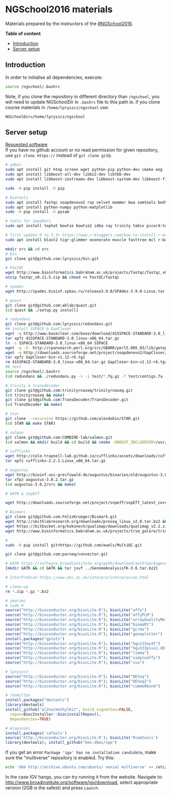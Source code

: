 # NGSchool2016 materials
Materials prepared by the instructors of the [#NGSchool2016](https://ngschool.eu/). 

**Table of content**
- [Introduction](#Introduction)
- [Server setup](#server_setup)

## Introduction

In order to initialise all dependencies, execute:
```bash
source /ngschool/.bashrc
```
Note, if you clone the repository in different directory than `/ngschool`,
you will need to update NGSchoolDir in `.bashrc` file to this path
ie. if you clone course materials in `/home/lpryszcz/ngschool` use:
```
NGSchoolDir=/home/lpryszcz/ngschool
```


## Server setup
[Requested software](https://docs.google.com/spreadsheets/d/1uOQ2-1Yn_DyPd1_KFvpY-YmrS_87V6UZS19AG5akAQc/edit#gid=0)  
If you have no github account or no read permission for given repository, use `git clone https://` instead of `git clone git@`.

```bash
# admin
sudo apt install git htop screen wget python-pip python-dev cmake eog
sudo apt install libboost-all-dev libbz2-dev libtbb-dev
sudo apt install libboost-iostreams-dev libboost-system-dev libboost-filesystem-dev zlib1g-dev libgsl2

sudo -H pip install -U pip

# biotools
sudo apt install fastqc soapdenovo2 ray velvet mummer bwa samtools bedtools igv fastx-toolkit last-align biopython
sudo apt install python-numpy python-matplotlib
sudo -H pip install -U pysam

# tools for speakers
sudo apt install tophat bowtie bowtie2 idba ray trinity tabix picard-tools igv 

# first update R to 3.3+ https://www.r-bloggers.com/how-to-install-r-on-linux-ubuntu-16-04-xenial-xerus/
sudo apt install blast2 tigr-glimmer exonerate muscle fasttree mcl r-base

mkdir src && cd src
# bin
git clone git@github.com:lpryszcz/bin.git

# FastQC
wget http://www.bioinformatics.babraham.ac.uk/projects/fastqc/fastqc_v0.11.5.zip
unzip fastqc_v0.11.5.zip && chmod +x FastQC/fastqc

# spades
wget http://spades.bioinf.spbau.ru/release3.9.0/SPAdes-3.9.0-Linux.tar.gz && tar xpfz SPAdes-3.9.0-Linux.tar.gz

# quast
git clone git@github.com:ablab/quast.git
(cd quast && ./setup.py install)

# redundans
git clone git@github.com:lpryszcz/redundans.git
## install SSPACE & GapCloser
wget -q http://www.baseclear.com/base/download/41SSPACE-STANDARD-3.0_linux-x86_64.tar.gz
tar xpfz 41SSPACE-STANDARD-3.0_linux-x86_64.tar.gz
ln -s SSPACE-STANDARD-3.0_linux-x86_64 SSPACE
wget -q -O- http://cpansearch.perl.org/src/GBARR/perl5.005_03/lib/getopts.pl > SSPACE/dotlib/getopts.pl
wget -q http://downloads.sourceforge.net/project/soapdenovo2/GapCloser/bin/r6/GapCloser-bin-v1.12-r6.tgz
tar xpfz GapCloser-bin-v1.12-r6.tgz
rm 41SSPACE-STANDARD-3.0_linux-x86_64.tar.gz GapCloser-bin-v1.12-r6.tgz GapCloser_Manual.pdf
## test
source /ngschool/.bashrc
(cd redundans && ./redundans.py -v -i test/*.fq.gz -f test/contigs.fa -o test/run1 --sspacebin $SSPACEBIN)

# trinity & transdecoder
git clone git@github.com:trinityrnaseq/trinityrnaseq.git
(cd trinityrnaseq && make)
git clone git@github.com:TransDecoder/TransDecoder.git
(cd TransDecoder && make)

# star
git clone --recursive https://github.com/alexdobin/STAR.git
(cd STAR && make STAR)

# salmon
git clone git@github.com:COMBINE-lab/salmon.git
(cd salmon && mkdir build && cd build && cmake -DBOOST_INCLUDEDIR=/usr/include/boost -DTBB_INSTALL_DIR=/usr/include/tbb .. && make)

# cufflinks
wget http://cole-trapnell-lab.github.io/cufflinks/assets/downloads/cufflinks-2.2.1.Linux_x86_64.tar.gz
tar xpfz cufflinks-2.2.1.Linux_x86_64.tar.gz

# augustus
wget http://bioinf.uni-greifswald.de/augustus/binaries/old/augustus-3.0.2.tar.gz
tar xfpz augustus-3.0.2.tar.gz 
(cd augustus-3.0.2/src && make)

# GATK & snpEff

wget http://downloads.sourceforge.net/project/snpeff/snpEff_latest_core.zip && unzip snpEff_latest_core.zip

# Bismarc
git clone git@github.com:FelixKrueger/Bismark.git
wget http://smithlabresearch.org/downloads/preseq_linux_v2.0.tar.bz2 && tar -jxvf preseq_linux_v2.0.tar.bz2
wget https://bitbucket.org/kokonech/qualimap/downloads/qualimap_v2.2.zip && unzip qualimap_v2.2.zip
wget http://www.bioinformatics.babraham.ac.uk/projects/trim_galore/trim_galore_v0.4.1.zip && unzip trim_galore_v0.4.1.zip

# 
sudo -H pip install git+https://github.com/ewels/MultiQC.git

git clone git@github.com:parseq/convector.git

# GATK https://software.broadinstitute.org/gatk/download/auth?package=GATK
(mkdir GATK && cd GATK && tar jxvf ../GenomeAnalysisTK-3.6.tar.bz2)

# InterProScan https://www.ebi.ac.uk/interpro/interproscan.html

# clean-up
rm *.zip *.gz *.bz2
```

```R
# jmarzec
# sudo R
source("http://bioconductor.org/biocLite.R"); biocLite("affy")
source("http://bioconductor.org/biocLite.R"); biocLite("affyPLM")
source("http://bioconductor.org/biocLite.R"); biocLite("arrayQualityMetrics")
source("http://bioconductor.org/biocLite.R"); biocLite("biomaRt")
source("http://bioconductor.org/biocLite.R"); biocLite("gcrma")
source("http://bioconductor.org/biocLite.R"); biocLite("geneplotter")
install.packages("gplots")
source("http://bioconductor.org/biocLite.R"); biocLite("hgu133acdf")
source("http://bioconductor.org/biocLite.R"); biocLite("hgu133plus2.db")
source("http://bioconductor.org/biocLite.R"); biocLite("limma")
source("http://bioconductor.org/biocLite.R"); biocLite("simpleaffy")
source("http://bioconductor.org/biocLite.R"); biocLite("sva")

# lpryszcz
source("http://bioconductor.org/biocLite.R"); biocLite("DESeq")
source("http://bioconductor.org/biocLite.R"); biocLite("DESeq2")
source("http://bioconductor.org/biocLite.R"); biocLite("cummeRbund")

# rhamilton
install.packages("devtools")
library(devtools)
install_github("al2na/methylKit", build_vignettes=FALSE, 
  repos=BiocInstaller::biocinstallRepos(),
  dependencies=TRUE)

# mlapinski
install.packages('caTools')
source('http://bioconductor.org/biocLite.R'); biocLite('Rsamtools')
library(devtools); install_github("hms-dbmi/spp")

```

If you get an error `Package 'igv' has no installation candidate`, make sure the "multiverse" repository is enabled. Try this:

``` bash
echo 'deb http://archive.ubuntu.com/ubuntu/ xenial multiverse' >> /etc/apt/sources.list
```

In the case IGV hangs, you can try running it from the website. Navigate to: http://www.broadinstitute.org/software/igv/download, select appropriate version (2GB is the safest) and press `Launch`. 
